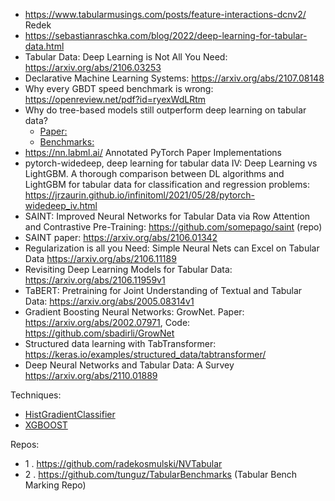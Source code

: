 * https://www.tabularmusings.com/posts/feature-interactions-dcnv2/   Redek
* https://sebastianraschka.com/blog/2022/deep-learning-for-tabular-data.html
* Tabular Data: Deep Learning is Not All You Need: https://arxiv.org/abs/2106.03253
* Declarative Machine Learning Systems: https://arxiv.org/abs/2107.08148
* Why every GBDT speed benchmark is wrong: https://openreview.net/pdf?id=ryexWdLRtm
* Why do tree-based models still outperform deep learning on tabular data? 
  * [Paper:](https://arxiv.org/abs/2207.08815) 
  * [Benchmarks:](https://github.com/LeoGrin/tabular-benchmark)
* https://nn.labml.ai/    Annotated PyTorch Paper Implementations
* pytorch-widedeep, deep learning for tabular data IV: Deep Learning vs LightGBM. A thorough comparison between DL algorithms and LightGBM for tabular data for classification and regression problems: https://jrzaurin.github.io/infinitoml/2021/05/28/pytorch-widedeep_iv.html
* SAINT: Improved Neural Networks for Tabular Data via Row Attention and Contrastive Pre-Training: https://github.com/somepago/saint (repo)
* SAINT paper: https://arxiv.org/abs/2106.01342
* Regularization is all you Need: Simple Neural Nets can Excel on Tabular Data https://arxiv.org/abs/2106.11189
* Revisiting Deep Learning Models for Tabular Data: https://arxiv.org/abs/2106.11959v1
* TaBERT: Pretraining for Joint Understanding of Textual and Tabular Data: https://arxiv.org/abs/2005.08314v1
* Gradient Boosting Neural Networks: GrowNet. Paper: https://arxiv.org/abs/2002.07971, Code: https://github.com/sbadirli/GrowNet
* Structured data learning with TabTransformer: https://keras.io/examples/structured_data/tabtransformer/
* Deep Neural Networks and Tabular Data: A Survey https://arxiv.org/abs/2110.01889

Techniques:
* [HistGradientClassifier](https://github.com/tunguz/TabularBenchmarks/blob/main/datasets/loan/scripts/HGBC.ipynb)
* [XGBOOST](https://github.com/tunguz/TabularBenchmarks/blob/main/datasets/loan/scripts/XGB_0.ipynb)

Repos:
* 1 . https://github.com/radekosmulski/NVTabular
* 2 . https://github.com/tunguz/TabularBenchmarks  (Tabular Bench Marking Repo)
